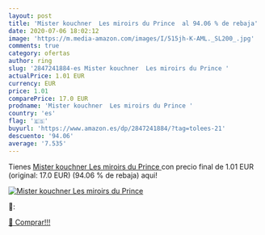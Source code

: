```yaml
---
layout: post
title: 'Mister kouchner  Les miroirs du Prince  al 94.06 % de rebaja'
date: 2020-07-06 18:02:12
image: 'https://m.media-amazon.com/images/I/515jh-K-AML._SL200_.jpg'
comments: true
category: ofertas
author: ring
slug: '2847241884-es Mister kouchner  Les miroirs du Prince '
actualPrice: 1.01 EUR
currency: EUR
price: 1.01
comparePrice: 17.0 EUR
prodname: 'Mister kouchner  Les miroirs du Prince '
country: 'es'
flag: '🇪🇸'
buyurl: 'https://www.amazon.es/dp/2847241884/?tag=tolees-21'
descuento: '94.06'
average: '7.535'
---
```


Tienes [Mister kouchner  Les miroirs du Prince ](https://www.amazon.es/dp/2847241884/?tag=tolees-21) con precio final de  1.01 EUR (original: 17.0 EUR) (94.06 %  de rebaja) aqui!

[![Mister kouchner  Les miroirs du Prince ](https://m.media-amazon.com/images/I/515jh-K-AML._SL200_.jpg)](https://www.amazon.es/dp/2847241884/?tag=tolees-21)

🔎:


[🛒 Comprar!!!](https://www.amazon.es/dp/2847241884/?tag=tolees-21)
